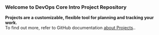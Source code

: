 ### Welcome to DevOps Core Intro Project Repository ###  
**Projects are a customizable, flexible tool for planning and tracking your work.**  
To find out more, refer to GitHub documentation [about Projects](https://docs.github.com/issues/planning-and-tracking-with-projects/learning-about-projects/about-projects)..

